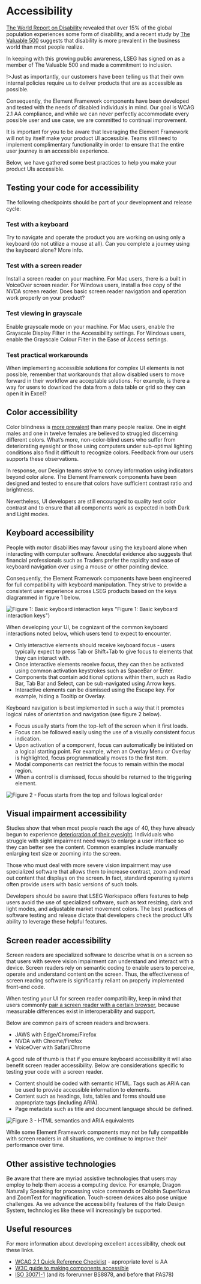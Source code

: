 <!--
type: page
title: Accessibility
location: ./accessibility/overview
layout: default
-->

# Accessibility

[The World Report on Disability](https://www.who.int/disabilities/world_report/2011/report.pdf) revealed that over 15% of the global population experiences some form of disability, and a recent study by [The Valuable 500](https://www.tortoisemedia.com/disability100-report/) suggests that disability is more prevalent in the business world than most people realize.

In keeping with this growing public awareness, LSEG has signed on as a member of The Valuable 500 and made a commitment to inclusion.

!>Just as importantly, our customers have been telling us that their own internal policies require us to deliver products that are as accessible as possible.

Consequently, the Element Framework components have been developed and tested with the needs of disabled individuals in mind. Our goal is WCAG 2.1 AA compliance, and while we can never perfectly accommodate every possible user and use case, we are committed to continual improvement.

It is important for you to be aware that leveraging the Element Framework will not by itself make your product UI accessible. Teams still need to implement complimentary functionality in order to ensure that the entire user journey is an accessible experience.

Below, we have gathered some best practices to help you make your product UIs accessible.

## Testing your code for accessibility

The following checkpoints should be part of your development and release cycle:

### Test with a keyboard

Try to navigate and operate the product you are working on using only a keyboard (do not utilize a mouse at all). Can you complete a journey using the keyboard alone? More info.

### Test with a screen reader

Install a screen reader on your machine. For Mac users, there is a built in VoiceOver screen reader. For Windows users, install a free copy of the NVDA screen reader. Does basic screen reader navigation and operation work properly on your product?

### Test viewing in grayscale

Enable grayscale mode on your machine. For Mac users, enable the Grayscale Display Filter in the Accessibility settings. For Windows users, enable the Grayscale Colour Filter in the Ease of Access settings.

### Test practical workarounds

When implementing accessible solutions for complex UI elements is not possible, remember that workarounds that allow disabled users to move forward in their workflow are acceptable solutions. For example, is there a way for users to download the data from a data table or grid so they can open it in Excel?

## Color accessibility

Color blindness is [more prevalent](https://www.colourblindawareness.org/colour-blindness/)  than many people realize. One in eight males and one in twelve females are believed to struggled discerning different colors. What’s more, non-color-blind users who suffer from deteriorating eyesight or those using computers under sub-optimal lighting conditions also find it difficult to recognize colors. Feedback from our users supports these observations.

In response, our Design teams strive to convey information using indicators beyond color alone. The Element Framework components have been designed and tested to ensure that colors have sufficient contrast ratio and brightness.

Nevertheless, UI developers are still encouraged to quality test color contrast and to ensure that all components work as expected in both Dark and Light modes.

## Keyboard accessibility

People with motor disabilities may favour using the keyboard alone when interacting with computer software. Anecdotal evidence also suggests that financial professionals such as Traders prefer the rapidity and ease of keyboard navigation over using a mouse or other pointing device.  

Consequently, the Element Framework components have been engineered for full compatibility with keyboard manipulation. They strive to provide a consistent user experience across LSEG products based on the keys diagrammed in figure 1 below.

![Figure 1: Basic keyboard interaction keys](https://user-images.githubusercontent.com/81604092/144179777-585af83e-37ca-45f3-abd1-6317093e8f43.png) "Figure 1: Basic keyboard interaction keys")

When developing your UI, be cognizant of the common keyboard interactions noted below, which users tend to expect to encounter.

- Only interactive elements should receive keyboard focus - users typically expect to press Tab or Shift+Tab to give focus to elements that they can interact with.
- Once interactive elements receive focus, they can then be activated using common activation keystrokes such as SpaceBar or Enter.
- Components that contain additional options within them, such as Radio Bar, Tab Bar and Select, can be sub-navigated using Arrow keys.
- Interactive elements can be dismissed using the Escape key. For example, hiding a Tooltip or Overlay.

Keyboard navigation is best implemented in such a way that it promotes logical rules of orientation and navigation (see figure 2 below).

- Focus usually starts from the top-left of the screen when it first loads.
- Focus can be followed easily using the use of a visually consistent focus indication.
- Upon activation of a component, focus can automatically be initiated on a logical starting point. For example, when an Overlay Menu or Overlay is highlighted, focus programmatically moves to the first item.
- Modal components can restrict the focus to remain within the modal region.
- When a control is dismissed, focus should be returned to the triggering element.

![Figure 2 - Focus starts from the top and follows logical order](https://user-images.githubusercontent.com/81604092/144179893-7a51ceba-06f1-453f-8abb-cd6a5a64b938.png "Figure 2 - Focus starts from the top and follows logical order")

## Visual impairment accessibility

Studies show that when most people reach the age of 40, they have already begun to experience [deterioration of their eyesight](https://www.aoa.org/healthy-eyes/eye-health-for-life/adult-vision-41-to-60-years-of-age?sso=y). Individuals who struggle with sight impairment need ways to enlarge a user interface so they can better see the content. Common examples include manually enlarging text size or zooming into the screen.

Those who must deal with more severe vision impairment may use specialized software that allows them to increase contrast, zoom and read out content that displays on the screen. In fact, standard operating systems often provide users with basic versions of such tools.

Developers should be aware that LSEG Workspace offers features to help users avoid the use of specialized software, such as text resizing, dark and light modes, and adjustable market movement colors. The best practices of software testing and release dictate that developers check the product UI’s ability to leverage these helpful features.

## Screen reader accessibility

Screen readers are specialized software to describe what is on a screen so that users with severe vision impairment can understand and interact with a device. Screen readers rely on semantic coding to enable users to perceive, operate and understand content on the screen. Thus, the effectiveness of screen reading software is significantly reliant on properly implemented front-end code.

When testing your UI for screen reader compatibility, keep in mind that users commonly [pair a screen reader with a certain browser](https://webaim.org/projects/screenreadersurvey9/#browsercombos), because measurable differences exist in interoperability and support.

Below are common pairs of screen readers and browsers.

- JAWS with Edge/Chrome/Firefox
- NVDA with Chrome/Firefox
- VoiceOver with Safari/Chrome

A good rule of thumb is that if you ensure keyboard accessibility it will also benefit screen reader accessibility. Below are considerations specific to testing your code with a screen reader.

- Content should be coded with semantic HTML. Tags such as ARIA can be used to provide accessible information to elements.
- Content such as headings, lists, tables and forms should use appropriate tags (including ARIA).
- Page metadata such as title and document language should be defined.

![Figure 3 - HTML semantics and ARIA equivalents](https://user-images.githubusercontent.com/81604092/144179904-bf9efb47-68a4-45e7-b126-a99f5957a775.png "Figure 3 - HTML semantics and ARIA equivalents")

While some Element Framework components may not be fully compatible with screen readers in all situations, we continue to improve their performance over time.

## Other assistive technologies

Be aware that there are myriad assistive technologies that users may employ to help them access a computing device. For example, Dragon Naturally Speaking for processing voice commands or Dolphin SuperNova and ZoomText for magnification. Touch-screen devices also pose unique challenges. As we advance the accessibility features of the Halo Design System, technologies like these will increasingly be supported.

## Useful resources

For more information about developing excellent accessibility, check out these links.

- [WCAG 2.1 Quick Reference Checklist](https://www.w3.org/WAI/WCAG21/quickref/) - appropriate level is AA
- [W3C guide to making components accessible](https://www.w3.org/TR/wai-aria-practices/)
- [ISO 30071-1](hhttps://www.iso.org/standard/70913.html) (and its forerunner BS8878, and before that PAS78)
